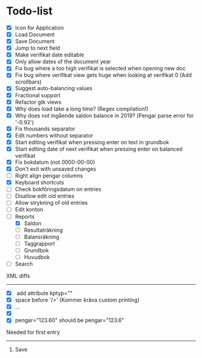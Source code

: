 Todo-list
=========

- [x] Icon for Application
- [x] Load Document
- [x] Save Document
- [x] Jump to next field
- [x] Make verifikat date editable
- [x] Only allow dates of the document year
- [x] Fix bug where a too high verifikat is selected when opening new doc
- [x] Fix bug where verifikat view gets huge when looking at verifikat 0 (Add scrollbars)
- [x] Suggest auto-balancing values
- [x] Fractional support
- [x] Refactor gtk views
- [x] Why does load take a long time? (Regex compilation!)
- [x] Why does not ingående saldon balance in 2019? (Pengar parse error for '-0.92')
- [x] Fix thousands separator
- [x] Edit numbers without separator
- [x] Start editing verifikat when pressing enter on text in grundbok
- [x] Start editing date of next verifikat when pressing enter on balanced verifikat
- [x] Fix bokdatum (not 0000-00-00)
- [x] Don't exit with unsaved changes
- [ ] Right align pengar columns
- [x] Keyboard shortcuts
- [ ] Check bokföringsdatum on entries
- [ ] Disallow edit old entries
- [ ] Allow strykning of old entries
- [ ] Edit konton
- [ ] Reports
  * [x] Saldon
  * [ ] Resultaträkning
  * [ ] Balansräkning
  * [ ] Taggrapport
  * [ ] Grundbok
  * [ ] Huvudbok
- [ ] Search

XML diffs
*********
 - [x] <kontoplan> add attribute kptyp=""
 - [x] space before '/>' (Kommer kräva custom printing)
 - [x] <kontogrupper><kontogrupp namn="asdf" konton="1234,2345,3456">...
 - [x] <objektlista></objektlista>
 - [x] pengar="123.60" should be pengar="123.6"

Needed for first entry
**********************
1. Save
